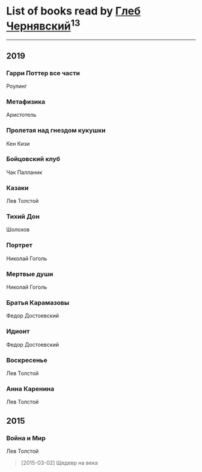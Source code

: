 # List of books read by [Глеб Чернявский](https://my.mail.ru/mail/zdbooking/)<sup>13</sup>
---

## 2019

### Гарри Поттер все части
Роулинг


### Метафизика
Аристотель


### Пролетая над гнездом кукушки
Кен Кизи


### Бойцовский клуб
Чак Палланик


### Казаки
Лев Толстой


### Тихий Дон
Шолохов


### Портрет
Николай Гоголь


### Мертвые души
Николай Гоголь


### Братья Карамазовы
Федор Достоевский


### Идиоит
Федор Достоевский


### Воскресенье
Лев Толстой


### Анна Каренина
Лев Толстой



## 2015

### Война и Мир
Лев Толстой
> [2015-03-02] Щедевр на века



